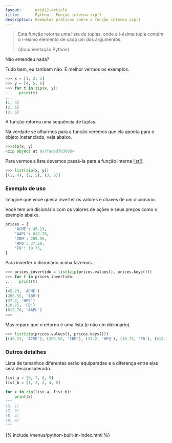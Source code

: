```yaml
---
layout:      grid12-article
title:       Python - Função interna zip()
description: Exemplos práticos sobre a função interna zip()
---
```


> Esta função retorna uma lista de tuplas, onde a i-ésima tupla contém o i-ésimo elemento de cada um dos argumentos.
>
> (documentação Python)

Não entendeu nada?

Tudo bem, eu também não. É melhor vermos os exemplos.

```python
>>> x = [1, 2, 3]
>>> y = [4, 5, 6]
>>> for t in zip(x, y):
...   print(t)
... 
(1, 4)
(2, 5)
(3, 6)
```

A função retorna uma sequência de tuplas.

Na verdade se olharmos para a função veremos que ela aponta para o objeto instanciado, veja abaixo.

```python
>>>zip(x, y)
<zip object at 0x7faded7b3608>
```

Para vermos a lista devemos passá-la para a função interna [list()](/python/built-in/list).

```python
>>> list(zip(x, y))
[(1, 4), (2, 5), (3, 6)]
```


### Exemplo de uso

Imagine que você queira inverter os valores e chaves de um dicionário.

Você tem um dicionário com os valores de ações e seus preços como o exemplo abaixo.

```python
prices = {
    'ACME': 45.23,
    'AAPL': 612.78,
    'IBM': 205.55,
    'HPQ': 37.20,
    'FB': 10.75,
}
```

Para inverter o dicionário acima fazemos...

```python
>>> prices_invertido = list(zip(prices.values(), prices.keys()))
>>> for t in prices_invertido:
...   print(t)
... 
(45.23, 'ACME')
(205.55, 'IBM')
(37.2, 'HPQ')
(10.75, 'FB')
(612.78, 'AAPL')
>>> 
```

Mas repare que o retorno é uma lista (e não um dicionário).

```python
>>> list(zip(prices.values(), prices.keys()))
[(45.23, 'ACME'), (205.55, 'IBM'), (37.2, 'HPQ'), (10.75, 'FB'), (612.78, 'AAPL')]
```


### Outros detalhes

Lista de tamanhos diferentes serão equiparadas e a diferença entre elas será desconsiderado.

```python
list_a = [6, 7, 8, 9]
list_b = [1, 2, 3, 4, 5]

for x in zip(list_a, list_b):
    print(x)
"""
(6, 1)
(7, 2)
(8, 3)
(9, 4)
"""
```


{% include /menus/python-built-in-index.html %}